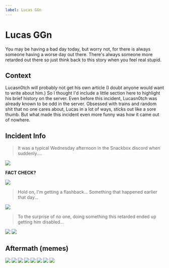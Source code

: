 ```yaml
---
label: Lucas GGn
---
```


# Lucas GGn

You may be having a bad day today, but worry not, for there is always someone having a worse day out there.  There's always someone more retarded out there so just think back to this story when you feel real stupid.

## Context

Lucasn0tch will probably not get his own article (I doubt anyone would want to write about him.)  So I thought I'd include a little section here to highlight his brief history on the server.  Even before this incident, Lucasn0tch was already known to be odd in the server.  Obsessed with trains and random shit that no one cares about, Lucas in a lot of ways, sticks out like a sore thumb. But what made this incident even more funny was how it came out of nowhere.


## Incident Info

> It was a typical Wednesday afternoon in the Snackbox discord when suddenly....


![](https://github.com/snackbxx/lore/assets/61562681/419159ad-008b-476c-bcbc-41fd54ad00c5)

**FACT CHECK?**

![](https://github.com/snackbxx/lore/assets/61562681/6b0920cf-076d-4fa5-83ac-7e17a1978ae8)

> Hold on, I'm getting a flashback... Something that happened earlier that day...

![](https://github.com/snackbxx/lore/assets/61562681/b9a95ac4-599f-4338-9c32-1a523bf834a2)

> To the surprise of no one, doing something this retarded ended up getting him disabled...

![](https://github.com/snackbxx/lore/assets/61562681/bce4a5db-b1e6-4287-8a11-10e8dbca9848)
![](https://github.com/snackbxx/lore/assets/61562681/b036afde-8213-425c-8b6f-89db1e344193)

## Aftermath (memes)

![](https://github.com/snackbxx/lore/assets/61562681/c6358001-5d3c-4a04-a9b7-d3eceab91d5f)
![](https://github.com/snackbxx/lore/assets/61562681/2cc0add1-a185-4544-8b3b-a78e04fb461e)
![](https://github.com/snackbxx/lore/assets/61562681/5ba1e6cf-72d9-4a28-8b74-a4f7b082b9d4)
![](https://github.com/snackbxx/lore/assets/61562681/e95b79bf-0b06-4248-afe8-0d8584f9370b)
![](https://github.com/snackbxx/lore/assets/61562681/8fa9301c-f839-4731-9a89-8cb053147399)
![](https://github.com/snackbxx/lore/assets/61562681/434aed85-a8b5-460f-b8d3-1091f0a05adf)
![](https://github.com/snackbxx/lore/assets/61562681/c09b50ee-c795-447e-9c7c-feb640452803)
![](https://github.com/snackbxx/lore/assets/61562681/72fd4118-c5bf-4290-84b2-b4da0b77ea68)